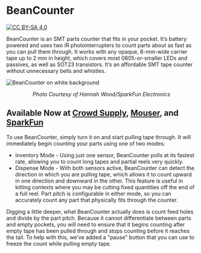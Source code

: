 # BeanCounter

[![CC BY-SA 4.0][cc-by-sa-shield]][cc-by-sa]

BeanCounter is an SMT parts counter that fits in your pocket. It’s battery powered and uses two IR photointerrupters to count parts about as fast as you can pull them through. It works with any opaque, 8-mm-wide carrier tape up to 2 mm in height, which covers most 0805-or-smaller LEDs and passives, as well as SOT23 transistors. It’s an affordable SMT tape counter without unnecessary bells and whistles.

![BeanCounter on white background](https://github.com/NPoole/BeanCounter/blob/main/docs/BeanCounter-Feature_Lit.jpg?raw=true)
<p align="center"><em>Photo Courtesy of Hannah Wood/SparkFun Electronics</em></p>

## Available Now at [Crowd Supply](https://www.crowdsupply.com/great-big-factory/beancounter), [Mouser](https://www.mouser.com/c/electromechanical/industrial-automation/?m=Great%20Big%20Factory), and [SparkFun](https://www.sparkfun.com/products/21738)

To use BeanCounter, simply turn it on and start pulling tape through. It will immediately begin counting your parts using one of two modes:

* Inventory Mode - Using just one sensor, BeanCounter polls at its fastest rate, allowing you to count long tapes and partial reels very quickly.
* Dispense Mode - With both sensors active, BeanCounter can detect the direction in which you are pulling tape, which allows it to count upward in one direction and downward in the other. This feature is useful in kitting contexts where you may be cutting fixed quantities off the end of a full reel.
Part pitch is configurable in either mode, so you can accurately count any part that physically fits through the counter.

Digging a little deeper, what BeanCounter actually does is count feed holes and divide by the part pitch. Because it cannot differentiate between parts and empty pockets, you will need to ensure that it begins counting after empty tape has been pulled through and stops counting before it reaches the tail. To help with this, we’ve added a "pause" button that you can use to freeze the count while pulling empty tape.

[cc-by-sa]: http://creativecommons.org/licenses/by-sa/4.0/
[cc-by-sa-shield]: https://img.shields.io/badge/License-CC%20BY--SA%204.0-lightgrey.svg
